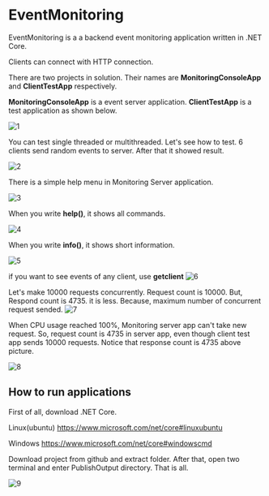 # EventMonitoring

EventMonitoring is a a backend event monitoring application written in .NET Core.

Clients can connect with HTTP connection.

There are two projects in solution. Their names are <b>MonitoringConsoleApp</b> and <b>ClientTestApp</b> respectively.

<b>MonitoringConsoleApp</b> is a event server application. <b>ClientTestApp</b> is a test application as shown below.

![1](https://cloud.githubusercontent.com/assets/1851856/24085344/0d002ade-0d03-11e7-9ec2-8274f97bd78d.PNG)

You can test single threaded or multithreaded. Let's see how to test. 6 clients send random events to server. After that it showed result.

![2](https://cloud.githubusercontent.com/assets/1851856/24085433/ba087e60-0d04-11e7-85c5-2aab8605a8ce.PNG)

There is a simple help menu in Monitoring Server application.

![3](https://cloud.githubusercontent.com/assets/1851856/24085466/76a395c8-0d05-11e7-967e-a4ac4ef79cf0.PNG)

When you write <b>help()</b>, it shows all commands.

![4](https://cloud.githubusercontent.com/assets/1851856/24085467/76a3ca52-0d05-11e7-8ad2-4d0eed043b2a.PNG)

When you write <b>info()</b>, it shows short information.

![5](https://cloud.githubusercontent.com/assets/1851856/24085469/76a53e5a-0d05-11e7-901b-7b598b9225f7.PNG)

if you want to see events of any client, use <b>getclient</b>
![6](https://cloud.githubusercontent.com/assets/1851856/24085468/76a4dd84-0d05-11e7-9007-6c2d39af5bb5.PNG)

Let's make 10000 requests concurrently. Request count is 10000. But, Respond count is 4735. it is less. Because, maximum number of concurrent request sended. 
![7](https://cloud.githubusercontent.com/assets/1851856/24085575/4f55dac4-0d07-11e7-9a69-0bac6e42af53.PNG)

When CPU usage reached 100%, Monitoring server app can't take new request. So, request count is 4735 in server app, even though client test app sends 10000 requests. Notice that response count is 4735 above picture. 

![8](https://cloud.githubusercontent.com/assets/1851856/24085678/b7e9cfc2-0d08-11e7-89b4-ea67d4c2d377.PNG)

## How to run applications

First of all, download .NET Core.

Linux(ubuntu)
https://www.microsoft.com/net/core#linuxubuntu

Windows
https://www.microsoft.com/net/core#windowscmd

Download project from github and extract folder. After that, open two terminal and enter PublishOutput directory. That is all.

![9](https://cloud.githubusercontent.com/assets/1851856/24085730/ad994c7c-0d09-11e7-8da2-c0078180a7aa.PNG)

